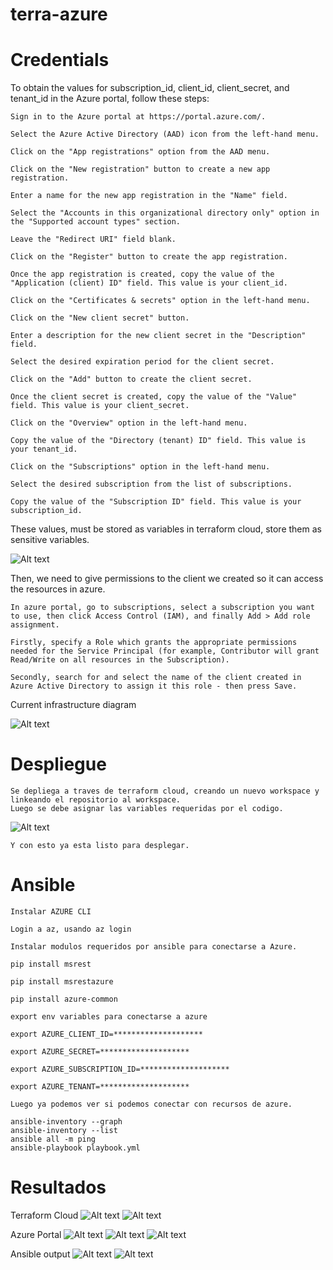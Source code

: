 # terra-azure

# Credentials
To obtain the values for subscription_id, client_id, client_secret, and tenant_id in the Azure portal, follow these steps:
```
Sign in to the Azure portal at https://portal.azure.com/.

Select the Azure Active Directory (AAD) icon from the left-hand menu.

Click on the "App registrations" option from the AAD menu.

Click on the "New registration" button to create a new app registration.

Enter a name for the new app registration in the "Name" field.

Select the "Accounts in this organizational directory only" option in the "Supported account types" section.

Leave the "Redirect URI" field blank.

Click on the "Register" button to create the app registration.

Once the app registration is created, copy the value of the "Application (client) ID" field. This value is your client_id.

Click on the "Certificates & secrets" option in the left-hand menu.

Click on the "New client secret" button.

Enter a description for the new client secret in the "Description" field.

Select the desired expiration period for the client secret.

Click on the "Add" button to create the client secret.

Once the client secret is created, copy the value of the "Value" field. This value is your client_secret.

Click on the "Overview" option in the left-hand menu.

Copy the value of the "Directory (tenant) ID" field. This value is your tenant_id.

Click on the "Subscriptions" option in the left-hand menu.

Select the desired subscription from the list of subscriptions.

Copy the value of the "Subscription ID" field. This value is your subscription_id.
```
These values, must be stored as variables in terraform cloud, store them as sensitive variables.

![Alt text](https://github.com/MerVilaseca/azure-ansible/blob/main/variables.JPG)

Then, we need to give permissions to the client we created so it can access the resources in azure.
```
In azure portal, go to subscriptions, select a subscription you want to use, then click Access Control (IAM), and finally Add > Add role assignment.

Firstly, specify a Role which grants the appropriate permissions needed for the Service Principal (for example, Contributor will grant Read/Write on all resources in the Subscription). 

Secondly, search for and select the name of the client created in Azure Active Directory to assign it this role - then press Save.
```



Current infrastructure diagram

![Alt text](https://github.com/MerVilaseca/azure-ansible/blob/main/azure%20diagram.JPG)


# Despliegue
```
Se depliega a traves de terraform cloud, creando un nuevo workspace y linkeando el repositorio al workspace.
Luego se debe asignar las variables requeridas por el codigo.
```

![Alt text](https://github.com/MerVilaseca/azure-ansible/blob/main/variables2.JPG)


```
Y con esto ya esta listo para desplegar.
```
# Ansible
```
Instalar AZURE CLI 

Login a az, usando az login

Instalar modulos requeridos por ansible para conectarse a Azure.

pip install msrest

pip install msrestazure

pip install azure-common

export env variables para conectarse a azure

export AZURE_CLIENT_ID=********************

export AZURE_SECRET=********************

export AZURE_SUBSCRIPTION_ID=********************

export AZURE_TENANT=********************

Luego ya podemos ver si podemos conectar con recursos de azure.

ansible-inventory --graph
ansible-inventory --list
ansible all -m ping
ansible-playbook playbook.yml
```

# Resultados
Terraform Cloud
![Alt text](https://github.com/MerVilaseca/azure-ansible/blob/main/terraform%20cloud%20deploy1.JPG)
![Alt text](https://github.com/MerVilaseca/azure-ansible/blob/main/terraform%20cloud%20deploy2.JPG)


Azure Portal
![Alt text](https://github.com/MerVilaseca/azure-ansible/blob/main/azure%20rg%20confirm.JPG)
![Alt text](https://github.com/MerVilaseca/azure-ansible/blob/main/1.jpg)
![Alt text](https://github.com/MerVilaseca/azure-ansible/blob/main/2.JPG)

Ansible output
![Alt text](https://github.com/MerVilaseca/azure-ansible/blob/main/ping.JPG)
![Alt text](https://github.com/MerVilaseca/azure-ansible/blob/main/playbook.JPG)


